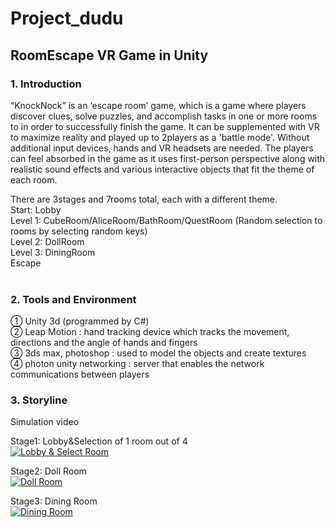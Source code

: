 # Project_dudu
## RoomEscape VR Game in Unity<br>

### 1. Introduction <br>
“KnockNock” is an ‘escape room’ game, which is a game where players discover clues, solve puzzles, and accomplish tasks in one or more rooms to in order to successfully finish the game. It can be supplemented with VR to maximize reality and played up to 2players as a 'battle mode'. Without additional input devices, hands and VR headsets are needed. The players can feel absorbed in the game as it uses first-person perspective along with realistic sound effects and various interactive objects that fit the theme of each room.

There are 3stages and 7rooms total, each with a different theme. <br>
Start: Lobby <br>
Level 1: CubeRoom/AliceRoom/BathRoom/QuestRoom (Random selection to rooms by selecting random keys)<br>
Level 2: DollRoom <br>
Level 3: DiningRoom  <br>
Escape <br><br>

### 2. Tools and Environment <br>

① Unity 3d (programmed by C#) <br>
② Leap Motion : hand tracking device which tracks the movement, directions and the angle of hands and fingers <br>
③ 3ds max, photoshop : used to model the objects and create textures <br>
④ photon unity networking : server that enables the network communications between players <br>

### 3. Storyline <br>
Simulation video  <br>

Stage1: Lobby&Selection of 1 room out of 4<br>
[![Lobby & Select Room](http://img.youtube.com/vi/baU1dAYuSuI/0.jpg)](https://youtu.be/baU1dAYuSuI) 

Stage2: Doll Room <br>
[![Doll Room](http://img.youtube.com/vi/FANnd3ctIT4/0.jpg)](https://youtu.be/FANnd3ctIT4) 

Stage3: Dining Room <br>
[![Dining Room](http://img.youtube.com/vi/GW37WWwghfw/0.jpg)](https://youtu.be/GW37WWwghfws) 
